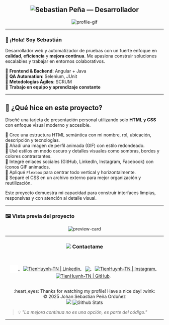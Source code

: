 <h2 align="center">  <img src="https://github.com/7oSkaaa/7oSkaaa/blob/main/Images/about_me.gif?raw=true" width="50px" style="position: relative; top: -5px;" /><strong>Sebastian Peña — Desarrollador</strong></h2>

<p align="center">
  <img src="https://media0.giphy.com/media/v1.Y2lkPTc5MGI3NjExNTVpbjQ4NjRqbTE4cG9sMDVtNmhoOWtxMXN4bzJ1ZTU4cHJoeWZybyZlcD12MV9pbnRlcm5hbF9naWZfYnlfaWQmY3Q9Zw/mviOBOrzMn6BYUdxvR/giphy.gif" width="140" alt="profile-gif"/>
</p>

---

### 👋 ¡Hola! Soy Sebastián

Desarrollador web y automatizador de pruebas con un fuerte enfoque en **calidad**, **eficiencia** y **mejora continua**. Me apasiona construir soluciones escalables y trabajar en entornos colaborativos.

🔹 **Frontend & Backend**: Angular + Java  
🔹 **QA Automation**: Selenium, JUnit  
🔹 **Metodologías Ágiles**: SCRUM  
🔹 **Trabajo en equipo y aprendizaje constante**

---

## 📌 ¿Qué hice en este proyecto?

Diseñé una tarjeta de presentación personal utilizando solo **HTML y CSS** con enfoque visual moderno y accesible.  

🔹 Cree una estructura HTML semántica con mi nombre, rol, ubicación, descripción y tecnologías.  
🔹 Añadí una imagen de perfil animada (GIF) con estilo redondeado.  
🔹 Usé estilos en modo oscuro y detalles visuales como sombras, bordes y colores contrastantes.  
🔹 Integré enlaces sociales (GitHub, LinkedIn, Instagram, Facebook) con íconos GIF animados.  
🔹 Apliqué `Flexbox` para centrar todo vertical y horizontalmente.  
🔹 Separé el CSS en un archivo externo para mejor organización y reutilización.

Este proyecto demuestra mi capacidad para construir interfaces limpias, responsivas y con atención al detalle visual.

---

### 🖼️ Vista previa del proyecto

<p align="center">
  <img src="https://media0.giphy.com/media/v1.Y2lkPTc5MGI3NjExNTVpbjQ4NjRqbTE4cG9sMDVtNmhoOWtxMXN4bzJ1ZTU4cHJoeWZybyZlcD12MV9pbnRlcm5hbF9naWZfYnlfaWQmY3Q9Zw/mviOBOrzMn6BYUdxvR/giphy.gif" width="260" alt="preview-card" />
</p>

---


<div align="center">
  <h3>
    <img src='https://raw.githubusercontent.com/ShahriarShafin/ShahriarShafin/main/Assets/handshake.gif' width="60px" />
  Contactame
  </h3>
</div>
<br>

</div>
<p align="center">
  <a href="mailto:sebatianpena950@gmail.com"  target="_blank">
    <img align="center" alt="TienHuynh-TN | Gmail" width="26px" src="https://github.com/SebasCodeDeveloper/SebasCodeDeveloper/blob/main/gmail.gif" />
  </a> &nbsp;&nbsp;
  
  <a href="https://www.linkedin.com/in/sebastian-penna-dev/" target="_blank">
    <img align="center" alt="TienHuynh-TN | Linkedin" width="43px" src="https://media3.giphy.com/media/a9eTxCdJhDU98Jp79g/giphy.gif" />
  </a> &nbsp;&nbsp;
  
  <a href="https://www.facebook.com/sebastian.pena.507464/" target="_blank">
      <img align="center"  width="44px" src="https://media.giphy.com/media/v1.Y2lkPTc5MGI3NjExNHMwbHBtODN4c3R2cTBpMGl3MmF4d3E0ZHM0emF5NWs4YzF2MWE1dSZlcD12MV9zdGlja2Vyc19zZWFyY2gmY3Q9cw/pUAgNUnRUqxyx5PsHe/giphy.gif" />
  </a> &nbsp;&nbsp;
  
  <a href="https://www.instagram.com/sebas.720.pdc/" target="_blank">
    <img align="center" alt="TienHuynh-TN | Instagram" width="35px" src="https://media.giphy.com/media/v1.Y2lkPTc5MGI3NjExM2s5ZG1qYmV1a2sybHV0eGt1ejhsNXhkc2t1OThyamozOWFzd29vMSZlcD12MV9zdGlja2Vyc19zZWFyY2gmY3Q9cw/rZAStCy2giIh7le1Gs/giphy.gif" />
  </a> &nbsp;&nbsp;
  
  <a href="https://github.com/SebasCodeDeveloper" target="_blank">
    <img align="center" alt="TienHuynh-TN | GitHub" width="26px" src="https://media.giphy.com/media/v1.Y2lkPTc5MGI3NjExZW91YjQ0eHppM2c5bmluajMyN2VhaW1xeDY5djI0YXMyYm9nYjN0aCZlcD12MV9zdGlja2Vyc19zZWFyY2gmY3Q9cw/OFEabGCcVqsckIGn8G/giphy.gif" />
  </a> &nbsp;&nbsp;  
<br><br>

<div align="center">
  :heart_eyes: Thanks for watching my profile! Have a nice day! :wink: <br/>
  &copy; 2025 Johan Sebastian Peña Ordoñez
</div> 

<div align="center"> 
  <img src="https://media.giphy.com/media/v1.Y2lkPTc5MGI3NjExZW91YjQ0eHppM2c5bmluajMyN2VhaW1xeDY5djI0YXMyYm9nYjN0aCZlcD12MV9zdGlja2Vyc19zZWFyY2gmY3Q9cw/CwTvSiWflgCGKgz5eb/giphy.gif" width="10%"/>
	
  <img src="https://raw.githubusercontent.com/bornmay/bornmay/Update/svg/Bottom.svg" alt="Github Stats" />
</div>

> 💡 *"La mejora continua no es una opción, es parte del código."*

---

